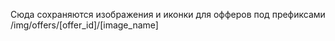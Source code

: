 Сюда сохраняются изображения и иконки для офферов под префиксами /img/offers/[offer_id]/[image_name]